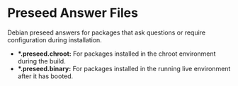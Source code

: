 Preseed Answer Files
====================

Debian preseed answers for packages that ask questions or require configuration during installation.

* **\*.preseed.chroot:** For packages installed in the chroot environment during the build.
* **\*.preseed.binary:** For packages installed in the running live environment after it has booted.
